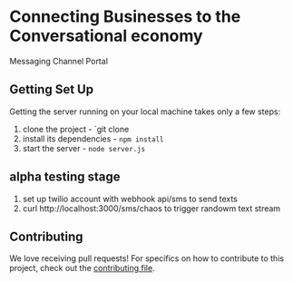 # Connecting Businesses to the Conversational economy
 Messaging Channel Portal

## Getting Set Up

Getting the server running on your local machine takes only a few steps:

1. clone the project - `git clone
2. install its dependencies - `npm install`
3. start the server - `node server.js`

## alpha testing stage

1. set up twilio account with webhook api/sms to send texts
2. curl http://localhost:3000/sms/chaos to trigger randowm text stream

## Contributing

We love receiving pull requests! For specifics on how to contribute to this project, check out the [contributing file](CONTRIBUTING.md).
